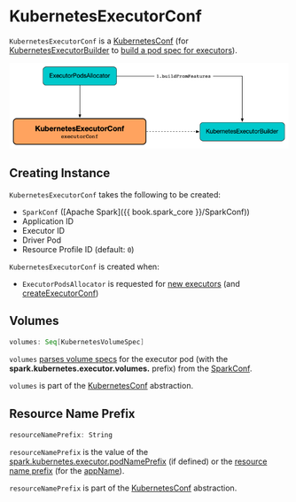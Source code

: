 # KubernetesExecutorConf

`KubernetesExecutorConf` is a [KubernetesConf](KubernetesConf.md) (for [KubernetesExecutorBuilder](KubernetesExecutorBuilder.md) to [build a pod spec for executors](KubernetesExecutorBuilder.md#buildFromFeatures)).

![KubernetesExecutorConf, ExecutorPodsAllocator and KubernetesExecutorBuilder](images/KubernetesExecutorConf.png)

## Creating Instance

`KubernetesExecutorConf` takes the following to be created:

* <span id="sparkConf"> `SparkConf` ([Apache Spark]({{ book.spark_core }}/SparkConf))
* <span id="appId"> Application ID
* <span id="executorId"> Executor ID
* <span id="driverPod"> Driver Pod
* <span id="resourceProfileId"> Resource Profile ID (default: `0`)

`KubernetesExecutorConf` is created when:

* `ExecutorPodsAllocator` is requested for [new executors](ExecutorPodsAllocator.md#requestNewExecutors) (and [createExecutorConf](KubernetesConf.md#createExecutorConf))

## <span id="volumes"> Volumes

```scala
volumes: Seq[KubernetesVolumeSpec]
```

`volumes` [parses volume specs](KubernetesVolumeUtils.md#parseVolumesWithPrefix) for the executor pod (with the **spark.kubernetes.executor.volumes.** prefix) from the [SparkConf](#sparkConf).

`volumes` is part of the [KubernetesConf](KubernetesConf.md#volumes) abstraction.

## <span id="resourceNamePrefix"> Resource Name Prefix

```scala
resourceNamePrefix: String
```

`resourceNamePrefix` is the value of the [spark.kubernetes.executor.podNamePrefix](configuration-properties.md#spark.kubernetes.executor.podNamePrefix) (if defined) or the [resource name prefix](KubernetesConf.md#getResourceNamePrefix) (for the [appName](KubernetesConf.md#appName)).

`resourceNamePrefix` is part of the [KubernetesConf](KubernetesConf.md#resourceNamePrefix) abstraction.
